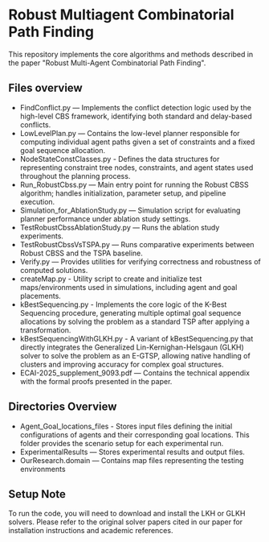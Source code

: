 # Robust Multiagent Combinatorial Path Finding

This repository implements the core algorithms and methods described in the paper "Robust Multi-Agent Combinatorial Path Finding".

## Files overview

* FindConflict.py — Implements the conflict detection logic used by the high-level CBS framework, identifying both standard and delay-based conflicts.
* LowLevelPlan.py — Contains the low-level planner responsible for computing individual agent paths given a set of constraints and a fixed goal sequence allocation.
* NodeStateConstClasses.py - Defines the data structures for representing constraint tree nodes, constraints, and agent states used throughout the planning process.
* Run_RobustCbss.py — Main entry point for running the Robust CBSS algorithm; handles initialization, parameter setup, and pipeline execution.
* Simulation_for_AblationStudy.py — Simulation script for evaluating planner performance under ablation study settings.
* TestRobustCbssAblationStudy.py — Runs the ablation study experiments.
* TestRobustCbssVsTSPA.py — Runs comparative experiments between Robust CBSS and the TSPA baseline.
* Verify.py — Provides utilities for verifying correctness and robustness of computed solutions.
* createMap.py - Utility script to create and initialize test maps/environments used in simulations, including agent and goal placements.
* kBestSequencing.py - Implements the core logic of the K-Best Sequencing procedure, generating multiple optimal goal sequence allocations by solving the problem as a standard TSP after applying a transformation.
* kBestSequencingWithGLKH.py - A variant of kBestSequencing.py that directly integrates the Generalized Lin-Kernighan-Helsgaun (GLKH) solver to solve the problem as an E-GTSP, allowing native handling of clusters and improving accuracy for complex goal structures.
* ECAI-2025_supplement_9093.pdf — Contains the technical appendix with the formal proofs presented in the paper.

## Directories Overview

* Agent_Goal_locations_files - Stores input files defining the initial configurations of agents and their corresponding goal locations. This folder provides the scenario setup for each experimental run.
* ExperimentalResults — Stores experimental results and output files.
* OurResearch.domain — Contains map files representing the testing environments

## Setup Note
To run the code, you will need to download and install the LKH or GLKH solvers. Please refer to the original solver papers cited in our paper for installation instructions and academic references.
